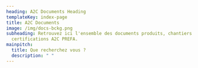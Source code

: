 ```yaml
---
heading: A2C Documents Heading
templateKey: index-page
title: A2C Documents
image: /img/docs-bckg.png
subheading: Retrouvez ici l'ensemble des documents produits, chantiers et
  certifications A2C PREFA.
mainpitch:
  title: Que recherchez vous ?
  description: " "
---
```

